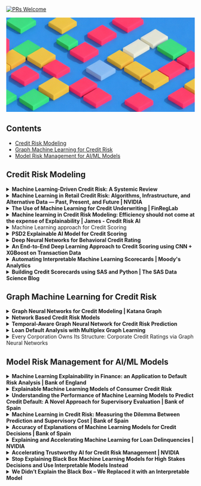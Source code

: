 [![PRs Welcome](https://img.shields.io/badge/PRs-welcome-brightgreen.svg)](https://makeapullrequest.com)

![Header](images/ea9464db-32b5-4693-a424-46dd7409bef5.jpeg)

## Contents

* [Credit Risk Modeling](#credit-risk-modeling)
* [Graph Machine Learning for Credit Risk](#graph-machine-learning-for-credit-risk)
* [Model Risk Management for AI/ML Models](#model-risk-management-for-aiml-models)

## Credit Risk Modeling

<details>
  <summary> <b>Machine Learning-Driven Credit Risk: A Systemic Review</b></summary>

- [Machine Learning-Driven Credit Risk: A Systemic Review](https://link.springer.com/article/10.1007/s00521-022-07472-2)

> This paper systematically reviews a series of major research contributions (76 papers) over the past eight years using statistical, machine learning and deep learning techniques to address the problems of credit risk.

</details>

<details>
  <summary> <b>Machine Learning in Retail Credit Risk: Algorithms, Infrastructure, and Alternative Data — Past, Present, and Future | NVIDIA</b></summary>

- [Machine Learning in Retail Credit Risk: Algorithms, Infrastructure, and Alternative Data — Past, Present, and Future | NVIDIA](https://www.nvidia.com/en-us/on-demand/session/gtcspring21-s31327/)
> A lecture on how machine learning (ML) is reshaping credit risk models: learn about new methods to build transparent ML in highly regulated environments, how deep learning is surfacing alternative financial data and making it more useful, and how on-premises GPU computing is accelerating model development.

</details>

<details>
  <summary> <b>The Use of Machine Learning for Credit Underwriting | FinRegLab</b></summary>

- [The Use of Machine Learning for Credit Underwriting | FinRegLab](https://finreglab.org/ai-machine-learning/explainability-and-fairness-of-machine-learning-in-credit-underwriting/the-use-of-ml-for-credit-underwriting-market-data-science-context/)

> The report discusses the efficacy of novel techniques for managing machine learning underwriting models. This research proposes a framework that will help all stakeholders — model developers, risk and compliance personnel, and regulators — assess the accuracy and utility of accessible information about a machine learning underwriting model’s decision-making.

</details>

<details>
  <summary> <b>Machine learning in Credit Risk Modeling: Efficiency should not come at the expense of Explainability | James - Credit Risk AI</b></summary>

- [Machine learning in Credit Risk Modeling: Efficiency should not come at the expense of Explainability | James - Credit Risk AI](https://www.slideshare.net/YvanDeMunck/machine-learning-in-credit-risk-modeling-a-james-white-paper)

> This whitepaper offers an overview of machine learning applications in the field of Credit Risk Modeling. A primer on Linear models, Decision Trees, and Ensemble methods (Random Forest and Gradient Boosting) in the context of Credit Risk applications.

</details>

<details>
  <summary> </b>Machine Learning approach for Credit Scoring</b></summary>

- [Machine Learning approach for Credit Scoring](https://arxiv.org/abs/2008.01687)

> This paper proposes an end-to-end corporate rating model development methodology using machine learning. A core model architecture (design) is made up of a concatenation of a Light-GBM classifier (risk differentiation), a probability calibrator (risk quantification) and a rating attribution (assignment) system. A must-read for everyone who wants to understand the potential of ML in Credit Risk Modeling.

</details>

<details>
  <summary> <b>PSD2 Explainable AI Model for Credit Scoring</b></summary>

- [PSD2 Explainable AI Model for Credit Scoring](https://arxiv.org/abs/2011.10367)
> This paper presents an explainable credit risk model design based solely on open-data account transactions (PSD2). The paper also provides detailed guidance on feature engineering of raw transactional risk drivers for probability of default (PD) models.

</details>

<details>
  <summary> <b>Deep Neural Networks for Behavioral Credit Rating</b></summary>

- [Deep Neural Networks for Behavioral Credit Rating](https://www.ncbi.nlm.nih.gov/pmc/articles/PMC7824729/)

> The paper presents a deep neural network model for behavioral credit risk assessment and invites to reconsider the regulatory requirements for model explainability to allow the usage of non-linear models for credit risk assessment purposes. One novelty of this paper is the quantification of the difference in the calibration accuracy of models for each class via the Brier score.

</details>

<details>
  <summary> <b>An End-to-End Deep Learning Approach to Credit Scoring using CNN + XGBoost on Transaction Data</b></summary>

- [An End-to-End Deep Learning Approach to Credit Scoring using CNN + XGBoost on Transaction Data](https://papers.ssrn.com/sol3/papers.cfm?abstract_id=4168935)

> This paper argues that the more detailed transactional information the models are fed and are able to utilize, the greater the discriminatory power that can be achieved. Using machine learning algorithms to engineer features based on raw transaction data when developing application models might help reduce the performance gap vis-a-vis behavioral models.

</details>

<details>
  <summary> <b>Automating Interpretable Machine Learning Scorecards | Moody's Analytics</b></summary>

- [Automating Interpretable Machine Learning Scorecards | Moody's Analytics](https://www.moodysanalytics.com/-/media/article/2020/Automating-Interpretable-Scorecards.pdf)

> This paper compares a logistic regression with supervised binning to other popular machine learning (ML) methods and shows that performance of the modified logistic regression is similar to challenger ML models, albeit without losses in economic interpretability.

</details>

<details>
  <summary> <b>Building Credit Scorecards using SAS and Python | The SAS Data Science Blog</b></summary>

- [Building Credit Scorecards using SAS and Python | The SAS Data Science Blog](https://blogs.sas.com/content/subconsciousmusings/2019/01/18/building-credit-scorecards-using-statistical-methods-and-business-logic/)

> This blog post presents a step-by-step guide to building a Credit Scorecard using Weight-of-Evidence (WOE) logistic regression approach using SAS and Python.

</details>

## Graph Machine Learning for Credit Risk

<details>
  <summary> <b>Graph Neural Networks for Credit Modeling | Katana Graph</b></summary>

- [Graph Neural Networks for Credit Modeling | Katana Graph](https://blog.katanagraph.com/graph-neural-networks-for-credit-modeling)

> Graph Neural Networks excel at encoding high-dimensional data, enabling the machine to capture complex, shifting relationships over time and identify nuances within massive, disparate data. These techniques enable enterprises to learn which features and consumer relationships are most important for credit decisioning.

</details>

<details>
  <summary> <b>Network Based Credit Risk Models</b></summary>

[Network Based Credit Risk Models](https://www.tandfonline.com/doi/full/10.1080/08982112.2019.1655159)

> This paper proposes an augmented logistic regression model that incorporates centrality measures derived from similarity networks among borrowers, deduced from their financial ratios. Inclusion of topological variables describing institutions centrality in similarity networks increases the predictive performance of the credit rating model.

</details>

<details>
  <summary> <b>Temporal-Aware Graph Neural Network for Credit Risk Prediction</b></summary>

- [Temporal-Aware Graph Neural Network for Credit Risk Prediction](https://epubs.siam.org/doi/abs/10.1137/1.9781611976700.79?mobileUi=0)

> The authors build the dynamic graphs to predict defaults by collecting multiple lending events of users and ordering the events by the lending time. The proposed model incorporates static, temporal  and structural features within a dynamic graph to predict the user's credit risk profile.

</details>

<details>
  <summary> <b>Loan Default Analysis with Multiplex Graph Learning</b></summary>

- [Loan Default Analysis with Multiplex Graph Learning](https://dl.acm.org/doi/10.1145/3340531.3412724)

> In this paper, the authors analyze Transfers and Social relations between users to define the number of defaulted neighbors for each user and then split users into three distinct groups. Both social and transaction relations achieve good performance since people with similar credit risk tend to gather together and such a pattern can be naturally modeled via graph model.

</details>


<details>
  <summary> Every Corporation Owns Its Structure: Corporate Credit Ratings via Graph Neural Networks</b></summary>

- [Every Corporation Owns Its Structure: Corporate Credit Ratings via Graph Neural Networks](https://arxiv.org/abs/2012.01933)

> This paper offers a new method named corporation-to-graph to explore the relations between features for corporate rating models. In this model, each corporation is represented as an individual graph from which feature level interactions can be learned.

</details>

## Model Risk Management for AI/ML Models

<details>
  <summary> <b>Machine Learning Explainability in Finance: an Application to Default Risk Analysis | Bank of England</b></summary>

- [Machine Learning Explainability in Finance: an Application to Default Risk Analysis | Bank of England](https://www.bankofengland.co.uk/working-paper/2019/machine-learning-explainability-in-finance-an-application-to-default-risk-analysis)

> This paper proposes a framework for addressing the ‘black box’ problem present in some machine learning (ML) applications. The paper's goal is to develop a systematic analytical framework that could be used for approaching explainability questions in real-world ﬁnancial applications.

</details>

<details>
  <summary> <b>Explainable Machine Learning Models of Consumer Credit Risk</b></summary>

- [Explainable Machine Learning Models of Consumer Credit Risk](https://papers.ssrn.com/sol3/papers.cfm?abstract_id=4006840)

> This study demonstrates that the functionality of black-box machine learning (ML) models can be explained to a range of different stakeholders using the right tools. The approach is aimed at unlocking the future potential of applying AI to improve credit risk models' performance.

</details>

<details>
  <summary> <b>Understanding the Performance of Machine Learning Models to Predict Credit Default: A Novel Approach for Supervisory Evaluation | Bank of Spain</b></summary>

- [Understanding the Performance of Machine Learning Models to Predict Credit Default: A Novel Approach for Supervisory Evaluation | Bank of Spain](https://papers.ssrn.com/sol3/papers.cfm?abstract_id=3774075)

> A regulatory perspective from the Bank of Spain on the use of machine learning (ML) methods for probability of default (PD) models, including assessments of discriminatory power, calibration accuracy, and regulatory capital savings.

</details>

<details>
  <summary> <b>Machine Learning in Credit Risk: Measuring the Dilemma Between Prediction and Supervisory Cost | Bank of Spain</b></summary>

- [Machine Learning in Credit Risk: Measuring the Dilemma Between Prediction and Supervisory Cost | Bank of Spain](https://papers.ssrn.com/sol3/papers.cfm?abstract_id=3724374)

> Bank of Spain's research on the trade-off between accuracy gains and supervisory costs for various model uses of credit risk models (scoring, pricing, provisioning, capital). The paper identifies up to 13 factors that might constitute a supervisory cost and proposes a methodology for evaluating these costs.

</details>

<details>
  <summary> <b>Accuracy of Explanations of Machine Learning Models for Credit Decisions | Bank of Spain</b></summary>

- [Accuracy of Explanations of Machine Learning Models for Credit Decisions | Bank of Spain](https://papers.ssrn.com/sol3/papers.cfm?abstract_id=4144780)

> A credit risk governance and regulation framework is proposed to evaluate the relevance of the input variables on a credit risk model’s prediction using post hoc explanation techniques such as SHAP and permutation feature importance. The paper also highlights the potential of synthetic datasets for evaluating model interpretability tools.

</details>

<details>
  <summary> <b>Explaining and Accelerating Machine Learning for Loan Delinquencies | NVIDIA</b></summary>
 
- [Explaining and Accelerating Machine Learning for Loan Delinquencies | NVIDIA](https://developer.nvidia.com/blog/explaining-and-accelerating-machine-learning-for-loan-delinquencies/)

> In this post, the authors discuss how to use RAPIDS to GPU-accelerate the complete default analytics workflow: load and merge data, train a model to predict new results, and explain predictions of a financial credit risk problem using Shapley values.

</details>

<details>
  <summary> <b>Accelerating Trustworthy AI for Credit Risk Management | NVIDIA</b></summary>

- [Accelerating Trustworthy AI for Credit Risk Management | NVIDIA](https://developer.nvidia.com/blog/accelerating-trustworthy-ai-for-credit-risk-management/)

> In this post, the authors describe some use case scenarios for SHAP Clustering. The target of the proposed explainability model are functions for risk management, assessment and scoring of credit portfolios in traditional banks as well as in ‘fintech’ platforms for P2P lending/crowdfunding.

</details>

<details>
  <summary> <b>Stop Explaining Black Box Machine Learning Models for High Stakes Decisions and Use Interpretable Models Instead</b></summary>

- [Stop Explaining Black Box Machine Learning Models for High Stakes Decisions and Use Interpretable Models Instead](https://arxiv.org/abs/1811.10154)

> This paper challenges the notion of a trade-off between accuracy and interpretability outlining several key reasons why explainable black boxes should be avoided in high-stakes decisions. Black-box algorithms can still be useful in high-stakes decisions as part of the knowledge discovery process (for instance, to obtain baseline levels of performance), but they are not generally the final goal of knowledge discovery.

</details>

<details>
  <summary> <b>We Didn’t Explain the Black Box – We Replaced it with an Interpretable Model </b></summary>

- [We Didn’t Explain the Black Box – We Replaced it with an Interpretable Model | FICO](https://community.fico.com/s/blog-post/a5Q2E0000001czyUAA/fico1670)

> This guest blog was written by the winners of the FICO Recognition Award in the 2018 Explainable Machine Learning Challenge. The team's interpretable Two-Layer Additive Risk Model turned out to be just as accurate (~74% accuracy) as the best black box models.

</details>




